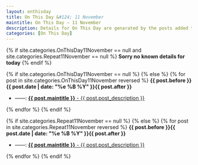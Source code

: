 ```yaml
---
layout: onthisday
title: On This Day &#124; 11 November
maintitle: On This Day — 11 November
description: Details for On This Day are genarated by the posts added to the website so the content is subject to changes/updates over time.
categories: [On This Day]
---
```


{% if site.categories.OnThisDay11November == null and site.categories.Repeat11November == null %}
<strong>Sorry no known details for today</strong>
{% endif %}

{% if site.categories.OnThisDay11November == null %}
{% else %}
{% for post in site.categories.OnThisDay11November reversed %}
<strong>{{ post.before }}{{ post.date | date: "%e %B %Y" }}{{ post.after }}</strong>
<ul>
<li> ——: <a href="{{ post.url }}"><strong>{{ post.maintitle }}</strong> - {{ post.post_description }}</a></li>
</ul>
{% endfor %}
{% endif %}

{% if site.categories.Repeat11November == null %}
{% else %}
{% for post in site.categories.Repeat11November reversed %}
<strong>{{ post.before }}{{ post.date | date: "%e %B %Y" }}{{ post.after }}</strong>
<ul>
<li> ——: <a href="{{ post.url }}"><strong>{{ post.maintitle }}</strong> - {{ post.post_description }}</a></li>
</ul>
{% endfor %}
{% endif %}
